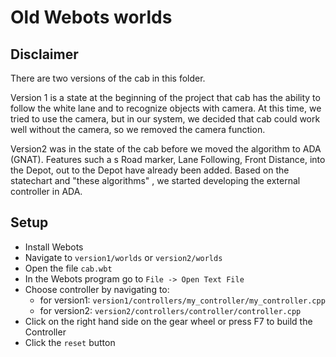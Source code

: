 # Old Webots worlds
## Disclaimer

There are two versions of the cab in this folder.

Version 1 is a state at the beginning of the project that cab has the ability to follow the white
lane and to recognize objects with camera. At this time, we tried to use the camera, but in
our system, we decided that cab could work well without the camera, so we removed the
camera function.

Version2 was in the state of the cab before we moved the algorithm to ADA (GNAT). Features
such a s Road marker, Lane Following, Front Distance, into the Depot, out to the
Depot have already been added. Based on the statechart and "these algorithms" , we
started developing the external controller in ADA.

## Setup

- Install Webots
- Navigate to `version1/worlds` or `version2/worlds`
- Open the file `cab.wbt`
- In the Webots program go to `File -> Open Text File`
- Choose controller by navigating to:
  - for version1: `version1/controllers/my_controller/my_controller.cpp`
  - for version2: `version2/controllers/controller/controller.cpp`
- Click on the right hand side on the gear wheel or press F7 to build the Controller
- Click the `reset` button







